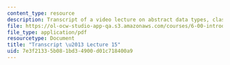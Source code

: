 ```yaml
---
content_type: resource
description: Transcript of a video lecture on abstract data types, classes, and methods.
file: https://ol-ocw-studio-app-qa.s3.amazonaws.com/courses/6-00-introduction-to-computer-science-and-programming-fall-2008/7e3f21335b081bd34900d01c718400a9_6-00F08-L15.pdf
file_type: application/pdf
resourcetype: Document
title: "Transcript \u2013 Lecture 15"
uid: 7e3f2133-5b08-1bd3-4900-d01c718400a9
---
```

